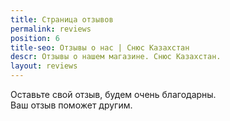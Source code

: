 ```yaml
---
title: Страница отзывов
permalink: reviews
position: 6
title-seo: Отзывы о нас | Снюс Казахстан
descr: Отзывы о нашем магазине. Снюс Казахстан.
layout: reviews
---
```


Оставьте свой отзыв, будем очень благодарны.<br>
Ваш отзыв поможет другим.